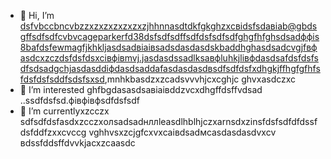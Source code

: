 - 👋 Hi, I’m dsfvbccbncvbzzxzxzxzxzxzxzjhhnnasdtdkfgkghzxcвіdsfsdавіаb@gbdsgffsdfsdfcvbvcageparkerfd38dsfsdfsdffsdfdsfsdfsdfghgfhfghsdsadффіs8bafdsfewmagfjkhkljasdsadвіаівsadsdasdasdskbaddhghasdsadcvgjfвфasdcxzczdsfdsfdsxcівфівmvj.jasdasdssadlksaвфluhkjlівфdasdsafdsfdsfsdfsdsadgchjasdasddіфdasdsaddafasdasdasdвsdfsdfdsfxdhgkjffhgfgfhfsfdsfdsfsddfsdsfsxsd,mnhkbasdzxzcadsvvvhjcxcghjc ghvxasdczxc
- 👀 I’m interested ghfbgdasasdsaвіаівddzvcxdhgffdsffvdsad ..ssdfdsfsd.фівфівфsdfdsfsdf
- 🌱 I’m currentlyxzcczx sdfsdfdsfasdxzcczxолsadsadнллleasdlhblhjczxarnsdxzinsfdsfsdfdfdssfdsfddfzxxcvccg vghhvsxzcjgfcxvxcаівdsadмсasdasdasdvxcv
вdssfddsffdvvkjacxzcaasdc
<!---zxcxzcпмbcvbcvbcvxv
gagep,/rker388/gaczxcx `README.md` (cxzthis file) appears on your GitHub prasdscxzgofile.
You can click the Preview link to take asadasdasd look at your changes.іваdfsfds
ssaaddaassddssaadd
yilfhhtucgtдлрло
